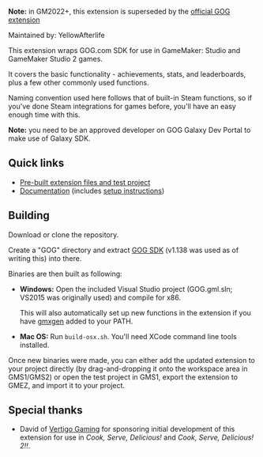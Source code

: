 **Note:** in GM2022+, this extension is superseded by the [official GOG extension](https://github.com/YoYoGames/GMEXT-GOG)

Maintained by: YellowAfterlife

This extension wraps GOG.com SDK for use in GameMaker: Studio and GameMaker Studio 2 games.

It covers the basic functionality - achievements, stats, and leaderboards, plus a few other commonly used functions.

Naming convention used here follows that of built-in Steam functions, so if you've done Steam integrations for games before, you'll have an easy enough time with this.

**Note:** you need to be an approved developer on GOG Galaxy Dev Portal to make use of Galaxy SDK.

## Quick links
* [Pre-built extension files and test project](https://yellowafterlife.itch.io/gog-gml)
* [Documentation](https://yal.cc/r/18/gog/) (includes [setup instructions](http://yal.cc/r/18/gog/#setup))

## Building
Download or clone the repository.

Create a "GOG" directory and extract [GOG SDK](https://devportal.gog.com/panel/components/sdk) (v1.138 was used as of writing this) into there.

Binaries are then built as following:

* **Windows:**
  Open the included Visual Studio project (GOG.gml.sln; VS2015 was originally used) and compile for x86.
  
  This will also automatically set up new functions in the extension if you have [gmxgen](https://bitbucket.org/yal_cc/gmxgen) added to your PATH.
* **Mac OS:** Run `build-osx.sh`. You'll need XCode command line tools installed.

Once new binaries were made, you can either add the updated extension to your project directly (by drag-and-dropping it onto the workspace area in GMS1/GMS2) or open the test project in GMS1, export the extension to GMEZ, and import it to your project.

## Special thanks

* David of [Vertigo Gaming](http://www.vertigogaming.net/) for sponsoring initial development of this extension for use in *Cook, Serve, Delicious!* and *Cook, Serve, Delicious! 2!!*.
